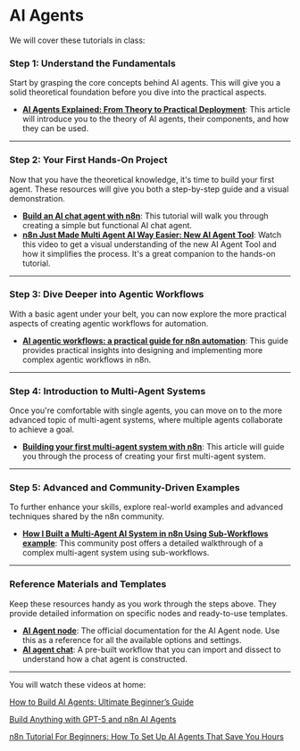 # AI Agents

We will cover these tutorials in class:

### **Step 1: Understand the Fundamentals**

Start by grasping the core concepts behind AI agents. This will give you a solid theoretical foundation before you dive into the practical aspects.

* **[AI Agents Explained: From Theory to Practical Deployment](https://blog.n8n.io/ai-agents/)**: This article will introduce you to the theory of AI agents, their components, and how they can be used.

***

### **Step 2: Your First Hands-On Project**

Now that you have the theoretical knowledge, it's time to build your first agent. These resources will give you both a step-by-step guide and a visual demonstration.

* **[Build an AI chat agent with n8n](https://docs.n8n.io/advanced-ai/intro-tutorial/)**: This tutorial will walk you through creating a simple but functional AI chat agent.
* **[n8n Just Made Multi Agent AI Way Easier: New AI Agent Tool](https://www.youtube.com/watch?v=lW5xEm7iSXk)**: Watch this video to get a visual understanding of the new AI Agent Tool and how it simplifies the process. It's a great companion to the hands-on tutorial.

***

### **Step 3: Dive Deeper into Agentic Workflows**

With a basic agent under your belt, you can now explore the more practical aspects of creating agentic workflows for automation.

* **[AI agentic workflows: a practical guide for n8n automation](https://blog.n8n.io/ai-agentic-workflows/)**: This guide provides practical insights into designing and implementing more complex agentic workflows in n8n.

***

### **Step 4: Introduction to Multi-Agent Systems**

Once you're comfortable with single agents, you can move on to the more advanced topic of multi-agent systems, where multiple agents collaborate to achieve a goal.

* **[Building your first multi-agent system with n8n](https://medium.com/mitb-for-all/building-your-first-multi-agent-system-with-n8n-0c959d7139a1)**: This article will guide you through the process of creating your first multi-agent system.

***

### **Step 5: Advanced and Community-Driven Examples**

To further enhance your skills, explore real-world examples and advanced techniques shared by the n8n community.

* **[How I Built a Multi-Agent AI System in n8n Using Sub-Workflows example](https://community.n8n.io/t/how-i-built-a-multi-agent-ai-system-in-n8n-using-sub-workflows-example/120176)**: This community post offers a detailed walkthrough of a complex multi-agent system using sub-workflows.

***

### **Reference Materials and Templates**

Keep these resources handy as you work through the steps above. They provide detailed information on specific nodes and ready-to-use templates.

* **[AI Agent node](https://docs.n8n.io/integrations/builtin/cluster-nodes/root-nodes/n8n-nodes-langchain.agent/)**: The official documentation for the AI Agent node. Use this as a reference for all the available options and settings.
* **[AI agent chat](https://n8n.io/workflows/1954-ai-agent-chat/)**: A pre-built workflow that you can import and dissect to understand how a chat agent is constructed.

---

You will watch these videos at home:


[How to Build AI Agents: Ultimate Beginner’s Guide](https://www.youtube.com/watch?v=a8NA0WGI9OI)

[Build Anything with GPT-5 and n8n AI Agents](https://www.youtube.com/watch?v=gGCwSIlIRlY)


[n8n Tutorial For Beginners: How To Set Up AI Agents That Save You Hours](https://www.youtube.com/watch?v=RRIgP3Msgqs)


